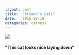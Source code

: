 ```yaml
---
layout: post
title:  "Friend's Cats"
date:   2016-10-18
categories: catness
---
```


<html>
<body>
<img src="https://api.asm.skype.com/v1/objects/0-cus-d2-c779bbd680cc31b207809a24a3a082ae/views/imgpsh_fullsize"/>
<h4>"This cat looks nice laying down" </h4>
</body>
</html>
